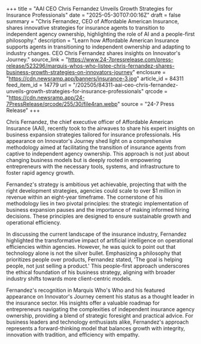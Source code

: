 +++
title = "AAI CEO Chris Fernandez Unveils Growth Strategies for Insurance Professionals"
date = "2025-05-30T07:00:16Z"
draft = false
summary = "Chris Fernandez, CEO of Affordable American Insurance, shares innovative strategies for insurance agents to transition to independent agency ownership, highlighting the role of AI and a people-first philosophy."
description = "Learn how Affordable American Insurance supports agents in transitioning to independent ownership and adapting to industry changes. CEO Chris Fernandez shares insights on Innovator's Journey."
source_link = "https://www.24-7pressrelease.com/press-release/523296/marquis-whos-who-listee-chris-fernandez-shares-business-growth-strategies-on-innovators-journey"
enclosure = "https://cdn.newsramp.app/banners/insurance-3.jpg"
article_id = 84311
feed_item_id = 14779
url = "/202505/84311-aai-ceo-chris-fernandez-unveils-growth-strategies-for-insurance-professionals"
qrcode = "https://cdn.newsramp.app/24-7PressRelease/qrcode/255/30/file4ran.webp"
source = "24-7 Press Release"
+++

<p>Chris Fernandez, the chief executive officer of Affordable American Insurance (AAI), recently took to the airwaves to share his expert insights on business expansion strategies tailored for insurance professionals. His appearance on Innovator's Journey shed light on a comprehensive methodology aimed at facilitating the transition of insurance agents from captive to independent agency ownership. This approach is not just about changing business models but is deeply rooted in empowering entrepreneurs with the necessary tools, systems, and infrastructure to foster rapid agency growth.</p><p>Fernandez's strategy is ambitious yet achievable, projecting that with the right development strategies, agencies could scale to over $1 million in revenue within an eight-year timeframe. The cornerstone of his methodology lies in two pivotal principles: the strategic implementation of business expansion pauses and the importance of making informed hiring decisions. These principles are designed to ensure sustainable growth and operational efficiency.</p><p>In discussing the current landscape of the insurance industry, Fernandez highlighted the transformative impact of artificial intelligence on operational efficiencies within agencies. However, he was quick to point out that technology alone is not the silver bullet. Emphasizing a philosophy that prioritizes people over products, Fernandez stated, 'The goal is helping people, not just selling a product.' This people-first approach underscores the ethical foundation of his business strategy, aligning with broader industry shifts towards more client-centric models.</p><p>Fernandez's recognition in Marquis Who's Who and his featured appearance on Innovator's Journey cement his status as a thought leader in the insurance sector. His insights offer a valuable roadmap for entrepreneurs navigating the complexities of independent insurance agency ownership, providing a blend of strategic foresight and practical advice. For business leaders and technology enthusiasts alike, Fernandez's approach represents a forward-thinking model that balances growth with integrity, innovation with tradition, and efficiency with empathy.</p>